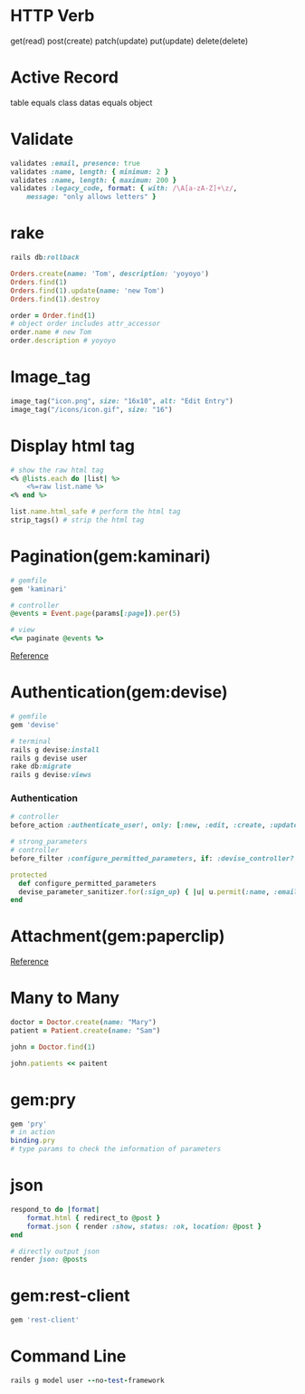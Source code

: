 # HTTP Verb
get(read)
post(create)
patch(update)
put(update)
delete(delete)
# Active Record
table equals class
datas equals object
# Validate
```ruby
validates :email, presence: true
validates :name, length: { minimum: 2 }
validates :name, length: { maximum: 200 }
validates :legacy_code, format: { with: /\A[a-zA-Z]+\z/,
    message: "only allows letters" }
```
# rake
```ruby
rails db:rollback
```
```ruby
Orders.create(name: 'Tom', description: 'yoyoyo')
Orders.find(1)
Orders.find(1).update(name: 'new Tom')
Orders.find(1).destroy

order = Order.find(1)
# object order includes attr_accessor 
order.name # new Tom
order.description # yoyoyo
```
# Image_tag
```ruby
image_tag("icon.png", size: "16x10", alt: "Edit Entry")
image_tag("/icons/icon.gif", size: "16")
```
# Display html tag
```ruby
# show the raw html tag
<% @lists.each do |list| %>
	<%=raw list.name %>
<% end %>
```
```ruby
list.name.html_safe # perform the html tag
strip_tags() # strip the html tag
```
# Pagination(gem:kaminari)
```ruby
# gemfile
gem 'kaminari'
```
```ruby
# controller
@events = Event.page(params[:page]).per(5)
```
```ruby
# view
<%= paginate @events %>
```
[Reference](https://github.com/kaminari/kaminari)
# Authentication(gem:devise)
```ruby
# gemfile
gem 'devise' 
```
```ruby
# terminal
rails g devise:install
rails g devise user
rake db:migrate
rails g devise:views
```
### Authentication
```ruby
# controller
before_action :authenticate_user!, only: [:new, :edit, :create, :update, :destroy] 
```
```ruby
# strong_parameters
# controller
before_filter :configure_permitted_parameters, if: :devise_controller?

protected
  def configure_permitted_parameters
  devise_parameter_sanitizer.for(:sign_up) { |u| u.permit(:name, :email, :password,:password_confirmation) } 
end
```
# Attachment(gem:paperclip)
[Reference](https://github.com/thoughtbot/paperclip)
# Many to Many
```ruby
doctor = Doctor.create(name: "Mary")
patient = Patient.create(name: "Sam")

john = Doctor.find(1)

john.patients << paitent
```
# gem:pry
```ruby
gem 'pry'
# in action
binding.pry
# type params to check the imformation of parameters
```
# json
```ruby
respond_to do |format|
    format.html { redirect_to @post }
    format.json { render :show, status: :ok, location: @post }
end
```
```ruby
# directly output json
render json: @posts
```
# gem:rest-client
```ruby
gem 'rest-client'
```
# Command Line
```ruby
rails g model user --no-test-framework
```
